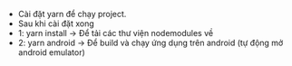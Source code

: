 - Cài đặt yarn để chạy project.
- Sau khi cài đặt xong
- 1: yarn install -> Để tải các thư viện nodemodules về
- 2: yarn android -> Để build và chạy ứng dụng trên android (tự động mở android emulator)




